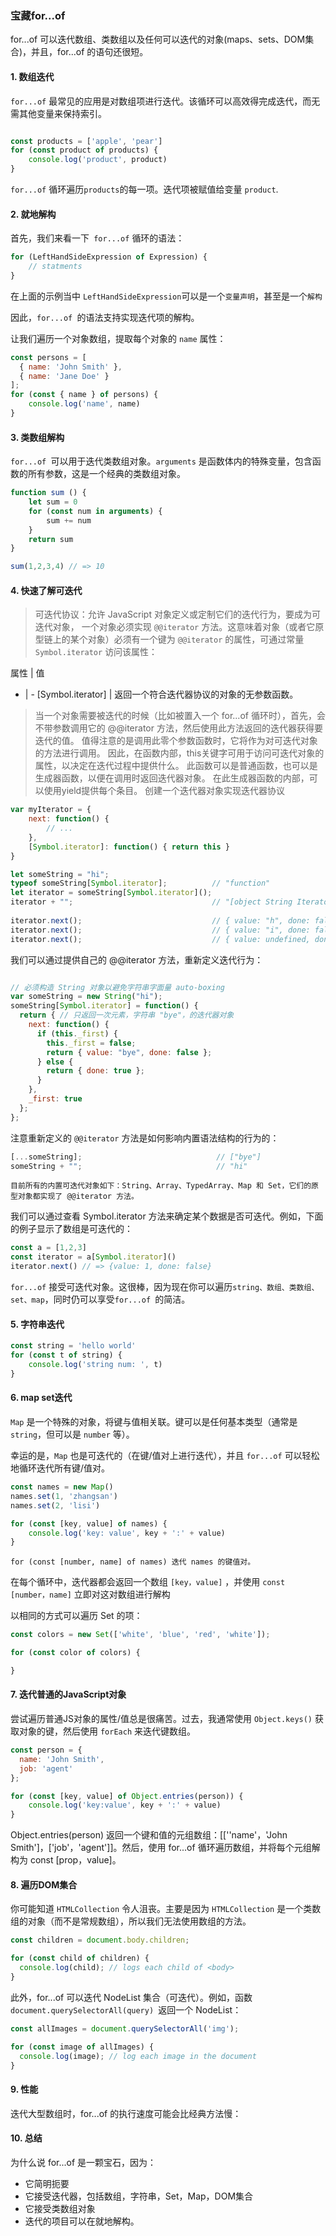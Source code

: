 ### 宝藏for...of

for...of 可以迭代数组、类数组以及任何可以迭代的对象(maps、sets、DOM集合)，并且，for...of 的语句还很短。

#### 1. 数组迭代

```for...of``` 最常见的应用是对数组项进行迭代。该循环可以高效得完成迭代，而无需其他变量来保持索引。

```js

const products = ['apple', 'pear']
for (const product of products) {
    console.log('product', product)
}
```
```for...of``` 循环遍历``` products ```的每一项。迭代项被赋值给变量 ```product```.

#### 2. 就地解构

首先，我们来看一下``` for...of``` 循环的语法：

```js
for (LeftHandSideExpression of Expression) {
    // statments
}
```
在上面的示例当中 ```LeftHandSideExpression```可以是一个```变量声明```，甚至是一个```解构```

因此，```for...of ```的语法支持实现迭代项的解构。

让我们遍历一个对象数组，提取每个对象的 ```name``` 属性：

```js
const persons = [
  { name: 'John Smith' },
  { name: 'Jane Doe' }
];
for (const { name } of persons) {
    console.log('name', name)
}
```

#### 3. 类数组解构

```for...of ```可以用于迭代类数组对象。```arguments``` 是函数体内的特殊变量，包含函数的所有参数，这是一个经典的类数组对象。

```js
function sum () {
    let sum = 0
    for (const num in arguments) {
        sum += num
    }
    return sum
}

sum(1,2,3,4) // => 10
```

#### 4. 快速了解可迭代

> 可迭代协议：允许 JavaScript 对象定义或定制它们的迭代行为，要成为可迭代对象， 一个对象必须实现 ```@@iterator``` 方法。这意味着对象（或者它原型链上的某个对象）必须有一个键为 ```@@iterator``` 的属性，可通过常量 ```Symbol.iterator``` 访问该属性：

属性 | 值
-   | -
[Symbol.iterator] | 返回一个符合迭代器协议的对象的无参数函数。

> 当一个对象需要被迭代的时候（比如被置入一个 for...of 循环时），首先，会不带参数调用它的 @@iterator 方法，然后使用此方法返回的迭代器获得要迭代的值。
> 值得注意的是调用此零个参数函数时，它将作为对可迭代对象的方法进行调用。 因此，在函数内部，this关键字可用于访问可迭代对象的属性，以决定在迭代过程中提供什么。
> 此函数可以是普通函数，也可以是生成器函数，以便在调用时返回迭代器对象。 在此生成器函数的内部，可以使用yield提供每个条目。
> 创建一个迭代器对象实现迭代器协议
```js
var myIterator = {
    next: function() {
        // ...
    },
    [Symbol.iterator]: function() { return this }
}
```

```js
let someString = "hi";
typeof someString[Symbol.iterator];          // "function"
let iterator = someString[Symbol.iterator]();
iterator + "";                               // "[object String Iterator]"
 
iterator.next();                             // { value: "h", done: false }
iterator.next();                             // { value: "i", done: false }
iterator.next();                             // { value: undefined, done: true }


```
我们可以通过提供自己的 @@iterator 方法，重新定义迭代行为：

```js

// 必须构造 String 对象以避免字符串字面量 auto-boxing
var someString = new String("hi");
someString[Symbol.iterator] = function() {
  return { // 只返回一次元素，字符串 "bye"，的迭代器对象
    next: function() {
      if (this._first) {
        this._first = false;
        return { value: "bye", done: false };
      } else {
        return { done: true };
      }
    },
    _first: true
  };
};
```
注意重新定义的 ```@@iterator``` 方法是如何影响内置语法结构的行为的：

```js
[...someString];                              // ["bye"]
someString + "";                              // "hi"
```

```目前所有的内置可迭代对象如下：String、Array、TypedArray、Map 和 Set，它们的原型对象都实现了 @@iterator 方法。```

我们可以通过查看 Symbol.iterator 方法来确定某个数据是否可迭代。例如，下面的例子显示了数组是可迭代的：

```js
const a = [1,2,3]
const iterator = a[Symbol.iterator]()
iterator.next() // => {value: 1, done: false} 
```
```for...of``` 接受可迭代对象。这很棒，因为现在你可以遍历```string、数组、类数组、set、map```，同时仍可以享受```for...of ```的简洁。

#### 5. 字符串迭代

```js
const string = 'hello world'
for (const t of string) {
    console.log('string num: ', t)
}
```

#### 6. map set迭代

```Map``` 是一个特殊的对象，将键与值相关联。键可以是任何基本类型（通常是 ```string```，但可以是 ```number``` 等）。

幸运的是，```Map``` 也是可迭代的（在键/值对上进行迭代），并且 ```for...of``` 可以轻松地循环迭代所有键/值对。

```js
const names = new Map()
names.set(1, 'zhangsan')
names.set(2, 'lisi')

for (const [key, value] of names) {
    console.log('key: value', key + ':' + value)
}
```
```for (const [number, name] of names) 迭代 names 的键值对。```

在每个循环中，迭代器都会返回一个数组 ```[key，value]``` ，并使用 ```const [number，name]``` 立即对这对数组进行解构

以相同的方式可以遍历 Set 的项：

```js
const colors = new Set(['white', 'blue', 'red', 'white']);

for (const color of colors) {

}
```

#### 7. 迭代普通的JavaScript对象

尝试遍历普通JS对象的属性/值总是很痛苦。过去，我通常使用 ```Object.keys()``` 获取对象的键，然后使用 ```forEach``` 来迭代键数组。

```js
const person = {
  name: 'John Smith',
  job: 'agent'
};

for (const [key, value] of Object.entries(person)) {
    console.log('key:value', key + ':' + value)
}
```

Object.entries(person) 返回一个键和值的元组数组：[[''name'，'John Smith']，['job'，'agent']]。然后，使用 for...of 循环遍历数组，并将每个元组解构为 const [prop，value]。

#### 8. 遍历DOM集合

你可能知道 ```HTMLCollection``` 令人沮丧。主要是因为 ```HTMLCollection``` 是一个类数组的对象（而不是常规数组），所以我们无法使用数组的方法。

```js
const children = document.body.children;

for (const child of children) {
  console.log(child); // logs each child of <body>
}
```

此外，for...of 可以迭代 NodeList 集合（可迭代）。例如，函数 ```document.querySelectorAll(query) ```返回一个 NodeList：

```js
const allImages = document.querySelectorAll('img');

for (const image of allImages) {
  console.log(image); // log each image in the document
}

```

#### 9. 性能

迭代大型数组时，for...of 的执行速度可能会比经典方法慢：

#### 10. 总结

为什么说 for...of 是一颗宝石，因为：

+ 它简明扼要
+ 它接受迭代器，包括数组，字符串，Set，Map，DOM集合
+ 它接受类数组对象
+ 迭代的项目可以在就地解构。